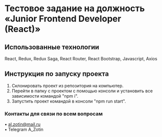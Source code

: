 # Тестовое задание на должность «Junior Frontend Developer (React)»

## Использованные технологии

React, Redux, Redux Saga, React Router, React Bootstrap, Javascript, Axios

## Инструкция по запуску проекта

1. Склонировать проект из репозитория на компьютер.
2. Перейти в папку с проектом с помощью консоли и установить все зависимости командой "npm i".
3. Запустить проект командой в консоли "npm run start".

### Контакты для связи по всем вопросам

• al.zotin@mail.ru\
• Telegram A_Zotin
